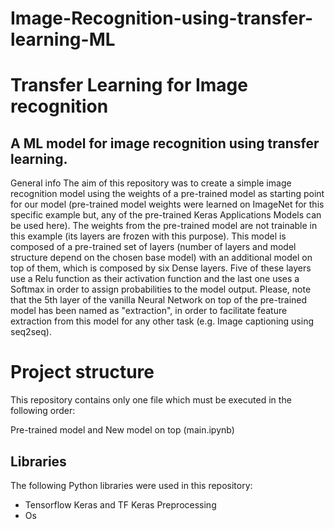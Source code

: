 # Image-Recognition-using-transfer-learning-ML

# Transfer Learning for Image recognition
## A ML model for image recognition using transfer learning.

General info
The aim of this repository was to create a simple image recognition model using the weights of a pre-trained model as starting point for our model (pre-trained model weights were learned on ImageNet for this specific example but, any of the pre-trained Keras Applications Models can be used here). The weights from the pre-trained model are not trainable in this example (its layers are frozen with this purpose). This model is composed of a pre-trained set of layers (number of layers and model structure depend on the chosen base model) with an additional model on top of them, which is composed by six Dense layers. Five of these layers use a Relu function as their activation function and the last one uses a Softmax in order to assign probabilities to the model output. Please, note that the 5th layer of the vanilla Neural Network on top of the pre-trained model has been named as "extraction", in order to facilitate feature extraction from this model for any other task (e.g. Image captioning using seq2seq).

# Project structure
This repository contains only one file which must be executed in the following order:

Pre-trained model and New model on top (main.ipynb)

## Libraries
The following Python libraries were used in this repository:

* Tensorflow Keras and TF Keras Preprocessing
* Os
